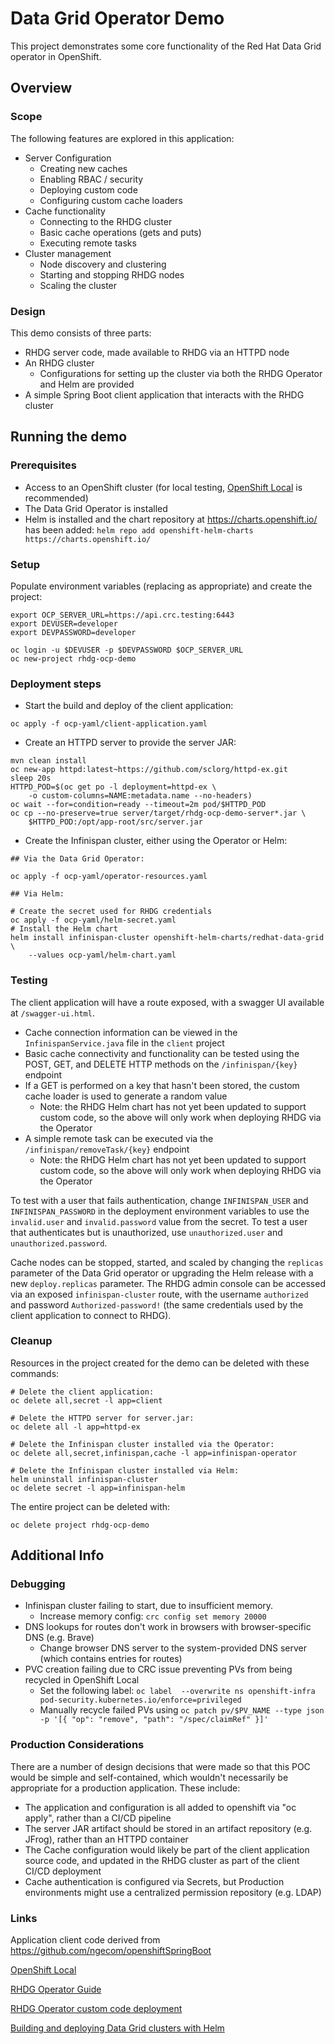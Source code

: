 
# Data Grid Operator Demo

This project demonstrates some core functionality of the Red Hat Data Grid operator in OpenShift. 

## Overview

### Scope

The following features are explored in this application:

- Server Configuration
  - Creating new caches
  - Enabling RBAC / security
  - Deploying custom code
  - Configuring custom cache loaders
- Cache functionality
  - Connecting to the RHDG cluster
  - Basic cache operations (gets and puts)
  - Executing remote tasks
- Cluster management
  - Node discovery and clustering
  - Starting and stopping RHDG nodes
  - Scaling the cluster

### Design

This demo consists of three parts:
- RHDG server code, made available to RHDG via an HTTPD node
- An RHDG cluster
  - Configurations for setting up the cluster via both the RHDG Operator and Helm are provided
- A simple Spring Boot client application that interacts with the RHDG cluster

## Running the demo

### Prerequisites

- Access to an OpenShift cluster (for local testing, [OpenShift Local](https://developers.redhat.com/products/openshift-local/overview) is recommended)
- The Data Grid Operator is installed
- Helm is installed and the chart repository at <https://charts.openshift.io/> has been added: `helm repo add openshift-helm-charts https://charts.openshift.io/`

### Setup

Populate environment variables (replacing as appropriate) and create the project:
```
export OCP_SERVER_URL=https://api.crc.testing:6443
export DEVUSER=developer
export DEVPASSWORD=developer

oc login -u $DEVUSER -p $DEVPASSWORD $OCP_SERVER_URL
oc new-project rhdg-ocp-demo
```

### Deployment steps

- Start the build and deploy of the client application:
```
oc apply -f ocp-yaml/client-application.yaml
```
- Create an HTTPD server to provide the server JAR:
```
mvn clean install
oc new-app httpd:latest~https://github.com/sclorg/httpd-ex.git
sleep 20s
HTTPD_POD=$(oc get po -l deployment=httpd-ex \
    -o custom-columns=NAME:metadata.name --no-headers)
oc wait --for=condition=ready --timeout=2m pod/$HTTPD_POD
oc cp --no-preserve=true server/target/rhdg-ocp-demo-server*.jar \
    $HTTPD_POD:/opt/app-root/src/server.jar
```
- Create the Infinispan cluster, either using the Operator or Helm:
```
## Via the Data Grid Operator:

oc apply -f ocp-yaml/operator-resources.yaml
```
```
## Via Helm:

# Create the secret used for RHDG credentials
oc apply -f ocp-yaml/helm-secret.yaml
# Install the Helm chart
helm install infinispan-cluster openshift-helm-charts/redhat-data-grid \
    --values ocp-yaml/helm-chart.yaml
```

### Testing

The client application will have a route exposed, with a swagger UI available at `/swagger-ui.html`. 

- Cache connection information can be viewed in the `InfinispanService.java` file in the `client` project
- Basic cache connectivity and functionality can be tested using the POST, GET, and DELETE HTTP methods on the `/infinispan/{key}` endpoint
- If a GET is performed on a key that hasn't been stored, the custom cache loader is used to generate a random value
  - Note: the RHDG Helm chart has not yet been updated to support custom code, so the above will only work when deploying RHDG via the Operator
- A simple remote task can be executed via the `/infinispan/removeTask/{key}` endpoint
  - Note: the RHDG Helm chart has not yet been updated to support custom code, so the above will only work when deploying RHDG via the Operator

To test with a user that fails authentication, change `INFINISPAN_USER` and `INFINISPAN_PASSWORD` in the deployment environment variables to 
use the `invalid.user` and `invalid.password` value from the secret. To test a user that authenticates but is unauthorized, use
`unauthorized.user` and `unauthorized.password`.

Cache nodes can be stopped, started, and scaled by changing the `replicas` parameter of the Data Grid operator or upgrading the Helm release 
with a new `deploy.replicas` parameter. The RHDG admin console can be accessed via an exposed `infinispan-cluster` route, with the username 
`authorized` and password `Authorized-password!` (the same credentials used by the client application to connect to RHDG).

### Cleanup

Resources in the project created for the demo can be deleted with these commands:

```
# Delete the client application:
oc delete all,secret -l app=client
```
```
# Delete the HTTPD server for server.jar:
oc delete all -l app=httpd-ex
```
```
# Delete the Infinispan cluster installed via the Operator:
oc delete all,secret,infinispan,cache -l app=infinispan-operator
```
```
# Delete the Infinispan cluster installed via Helm:
helm uninstall infinispan-cluster
oc delete secret -l app=infinispan-helm
```

The entire project can be deleted with:

```
oc delete project rhdg-ocp-demo
```

## Additional Info

### Debugging

- Infinispan cluster failing to start, due to insufficient memory.
  - Increase memory config: `crc config set memory 20000`
- DNS lookups for routes don't work in browsers with browser-specific DNS (e.g. Brave)
  - Change browser DNS server to the system-provided DNS server (which contains entries for routes)
- PVC creation failing due to CRC issue preventing PVs from being recycled in OpenShift Local
  - Set the following label: `oc label  --overwrite ns openshift-infra  pod-security.kubernetes.io/enforce=privileged`
  - Manually recycle failed PVs using `oc patch pv/$PV_NAME --type json -p '[{ "op": "remove", "path": "/spec/claimRef" }]'`

### Production Considerations

There are a number of design decisions that were made so that this POC would be simple and self-contained, which wouldn't necessarily be appropriate for a production application. These include:
- The application and configuration is all added to openshift via "oc apply", rather than a CI/CD pipeline 
- The server JAR artifact should be stored in an artifact repository (e.g. JFrog), rather than an HTTPD container
- The Cache configuration would likely be part of the client application source code, and updated in the RHDG cluster as part of the client CI/CD deployment
- Cache authentication is configured via Secrets, but Production environments might use a centralized permission repository (e.g. LDAP)

### Links

Application client code derived from <https://github.com/ngecom/openshiftSpringBoot>

[OpenShift Local](https://developers.redhat.com/products/openshift-local/overview)

[RHDG Operator Guide](https://access.redhat.com/documentation/en-us/red_hat_data_grid/8.3/html/data_grid_operator_guide/index)

[RHDG Operator custom code deployment](https://access.redhat.com/documentation/en-us/red_hat_data_grid/8.3/guide/1cfa1bfa-697d-4fda-9e0a-8c3e2b99f815)

[Building and deploying Data Grid clusters with Helm](https://access.redhat.com/documentation/en-us/red_hat_data_grid/8.3/html-single/building_and_deploying_data_grid_clusters_with_helm/index)


